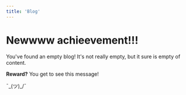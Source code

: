 ```yaml
---
title: 'Blog'
---
```


# Newwww achieevement!!!

You've found an empty blog! It's not really empty, but it sure is empty of content.

**Reward?** You get to see this message!

¯\_(ツ)\_/¯
